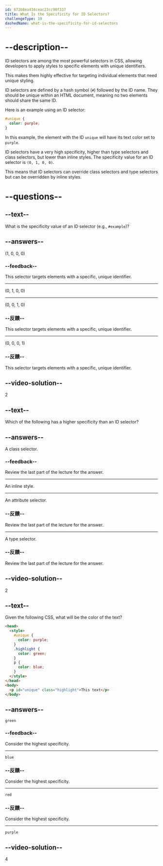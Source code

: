 ```yaml
---
id: 672b8ea434ceac23cc90f337
title: What Is the Specificity for ID Selectors?
challengeType: 19
dashedName: what-is-the-specificity-for-id-selectors
---
```


# --description--

ID selectors are among the most powerful selectors in CSS, allowing developers to apply styles to specific elements with unique identifiers.

This makes them highly effective for targeting individual elements that need unique styling.

ID selectors are defined by a hash symbol (`#`) followed by the ID name. They should be unique within an HTML document, meaning no two elements should share the same ID.

Here is an example using an ID selector:

```css
#unique {
  color: purple;
}
```

In this example, the element with the ID `unique` will have its text color set to `purple`.

ID selectors have a very high specificity, higher than type selectors and class selectors, but lower than inline styles. The specificity value for an ID selector is `(0, 1, 0, 0)`.

This means that ID selectors can override class selectors and type selectors but can be overridden by inline styles.

# --questions--

## --text--

What is the specificity value of an ID selector (e.g., `#example`)?

## --answers--

(1, 0, 0, 0)

### --feedback--

This selector targets elements with a specific, unique identifier.

---

(0, 1, 0, 0)

---

(0, 0, 1, 0)

### --反饋--

This selector targets elements with a specific, unique identifier.

---

(0, 0, 0, 1)

### --反饋--

This selector targets elements with a specific, unique identifier.

## --video-solution--

2

## --text--

Which of the following has a higher specificity than an ID selector?

## --answers--

A class selector.

### --feedback--

Review the last part of the lecture for the answer.

---

An inline style.

---

An attribute selector.

### --反饋--

Review the last part of the lecture for the answer.

---

A type selector.

### --反饋--

Review the last part of the lecture for the answer.

## --video-solution--

2

## --text--

Given the following CSS, what will be the color of the text?

```html
<head>
  <style>
    #unique {
      color: purple;
    }
    .highlight {
      color: green;
    }
    p {
      color: blue;
    }
  </style>
</head>
<body>
  <p id="unique" class="highlight">This text</p>
</body>
```

## --answers--

`green`

### --feedback--

Consider the highest specificity.

---

`blue`

### --反饋--

Consider the highest specificity.

---

`red`

### --反饋--

Consider the highest specificity.

---

`purple`

## --video-solution--

4

